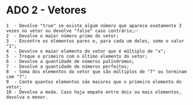 # ADO 2 - Vetores
	
	1  - Devolve "true" se existe algum número que aparece exatamente 3 vezes no vetor ou devolve "false" caso contrário;✅
	2  - Devolve o maior número primo do vetor;
	3  - Encontre os elementos pares e, para cada um deles, some o valor "1";
	4  - Devolve o maior elemento do vetor que é múltiplo de "x";
	5  - Troque o primeiro com o último elemento do vetor;
	6  - Devolve a quantidade de números palíndromos;
	7  - Devolve a quantidade de números perfeitos;
	8  - Soma dos elementos do vetor que são múltiplos de "7" ou terminam com "7";
	9  - Conte quantos elementos são maiores que o primeiro elemento do vetor;
	10 - Devolve a moda. Caso haja empate entre dois ou mais elementos, devolva o menor.